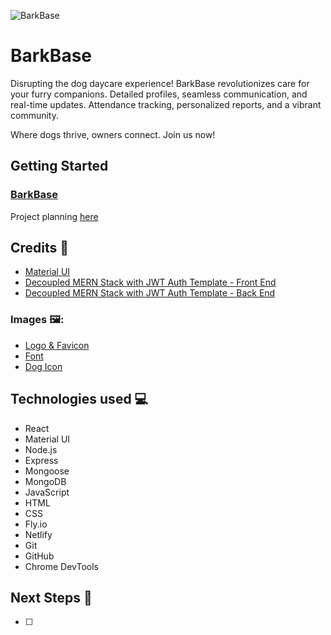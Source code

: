 ![BarkBase]( "barkbase-screenshot")

# BarkBase
Disrupting the dog daycare experience! 
BarkBase revolutionizes care for your furry companions. 
Detailed profiles, seamless communication, and real-time updates. 
Attendance tracking, personalized reports, and a vibrant community. 

Where dogs thrive, owners connect. 
Join us now!

## Getting Started

### [BarkBase](https://trello.com/b/EoS9WQLo/barkbase "BarkBase link")

Project planning [here](https://trello.com/b/EoS9WQLo/barkbase "Trello Board")

## Credits 🐶
* [Material UI](https://mui.com/)
* [Decoupled MERN Stack with JWT Auth Template - Front End](https://github.com/SEI-Remote/decoupled-mern-jwt-auth-template-front-end)
* [Decoupled MERN Stack with JWT Auth Template - Back End](https://github.com/SEI-Remote/decoupled-mern-jwt-auth-template-back-end)

### Images 🖼️:
* [Logo & Favicon](https://icons8.com/icon/set/clothing/cotton)
* [Font](https://fonts.google.com/specimen/Nunito/about?query=nunito)
* [Dog Icon](https://www.istockphoto.com/)


## Technologies used 💻
* React
* Material UI
* Node.js
* Express
* Mongoose
* MongoDB
* JavaScript
* HTML
* CSS
* Fly.io
* Netlify
* Git
* GitHub
* Chrome DevTools

## Next Steps 🔮
- [ ] 